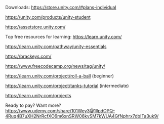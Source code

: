 Downloads:
https://store.unity.com/#plans-individual

https://unity.com/products/unity-student

https://assetstore.unity.com/


Top free resources for learning:
https://learn.unity.com/

https://learn.unity.com/pathway/unity-essentials

https://brackeys.com/

https://www.freecodecamp.org/news/tag/unity/

https://learn.unity.com/project/roll-a-ball (beginner)

https://learn.unity.com/project/tanks-tutorial (intermediate)

https://learn.unity.com/projects


Ready to pay? Want more?
https://www.udemy.com/share/101Wey3@1llpdOPQ-4Ruq4B7uXH2NrRcfXO6m6xnSRW06kvSM7kWUA4GfNphrx7dbITa3uk9/
